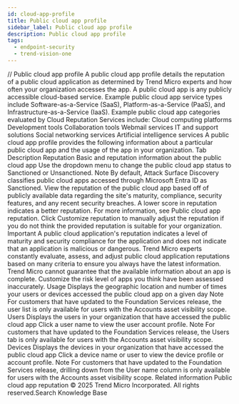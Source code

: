 ```yaml
---
id: cloud-app-profile
title: Public cloud app profile
sidebar_label: Public cloud app profile
description: Public cloud app profile
tags:
  - endpoint-security
  - trend-vision-one
---
```


/*<![CDATA[*/ $('#title').html($('meta[name=map-description]').attr('content')); /*]]>*/ Public cloud app profile A public cloud app profile details the reputation of a public cloud application as determined by Trend Micro experts and how often your organization accesses the app. A public cloud app is any publicly accessible cloud-based service. Example public cloud app service types include Software-as-a-Service (SaaS), Platform-as-a-Service (PaaS), and Infrastructure-as-a-Service (IaaS). Example public cloud app categories evaluated by Cloud Reputation Services include: Cloud computing platforms Development tools Collaboration tools Webmail services IT and support solutions Social networking services Artificial intelligence services A public cloud app profile provides the following information about a particular public cloud app and the usage of the app in your organization. Tab Description Reputation Basic and reputation information about the public cloud app Use the dropdown menu to change the public cloud app status to Sanctioned or Unsanctioned. Note By default, Attack Surface Discovery classifies public cloud apps accessed through Microsoft Entra ID as Sanctioned. View the reputation of the public cloud app based off of publicly available data regarding the site's maturity, compliance, security features, and any recent security breaches. A lower score in reputation indicates a better reputation. For more information, see Public cloud app reputation. Click Customize reputation to manually adjust the reputation if you do not think the provided reputation is suitable for your organization. Important A public cloud application's reputation indicates a level of maturity and security compliance for the application and does not indicate that an application is malicious or dangerous. Trend Micro experts constantly evaluate, assess, and adjust public cloud application reputations based on many criteria to ensure you always have the latest information. Trend Micro cannot guarantee that the available information about an app is complete. Customize the risk level of apps you think have been assessed inaccurately. Usage Displays the geographic location and number of times your users or devices accessed the public cloud app on a given day Note For customers that have updated to the Foundation Services release, the user list is only available for users with the Accounts asset visibility scope. Users Displays the users in your organization that have accessed the public cloud app Click a user name to view the user account profile. Note For customers that have updated to the Foundation Services release, the Users tab is only available for users with the Accounts asset visibility scope. Devices Displays the devices in your organization that have accessed the public cloud app Click a device name or user to view the device profile or account profile. Note For customers that have updated to the Foundation Services release, drilling down from the User name column is only available for users with the Accounts asset visibility scope. Related information Public cloud app reputation © 2025 Trend Micro Incorporated. All rights reserved.Search Knowledge Base
